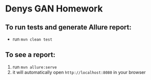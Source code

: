 # Denys GAN Homework

## To run tests and generate Allure report:

* run `mvn clean test`

## To see a report:

1. run `mvn allure:serve`
2. it will automatically open `http://localhost:8080` in your browser


